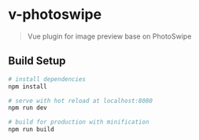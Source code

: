 # v-photoswipe

> Vue plugin for image preview base on PhotoSwipe

## Build Setup

``` bash
# install dependencies
npm install

# serve with hot reload at localhost:8080
npm run dev

# build for production with minification
npm run build
```

